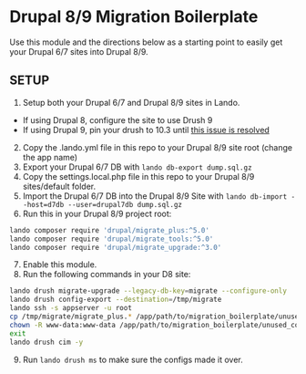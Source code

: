# Drupal 8/9 Migration Boilerplate 

Use this module and the directions below as a 
starting point to easily get your Drupal 6/7 sites into Drupal 8/9.

## SETUP

1. Setup both your Drupal 6/7 and Drupal 8/9 sites in Lando.
  - If using Drupal 8, configure the site to use Drush 9
  - If using Drupal 9, pin your drush to 10.3 until [this issue is resolved](https://www.drupal.org/project/migrate_tools/issues/3213947)
2. Copy the .lando.yml file in this repo to your Drupal 8/9 site root 
(change the app name)
3. Export your Drupal 6/7 DB with ```lando db-export dump.sql.gz```
4. Copy the settings.local.php file in this repo to your 
Drupal 8/9 sites/default folder.
5. Import the Drupal 6/7 DB into the Drupal 8/9 Site with 
```lando db-import --host=d7db --user=drupal7db dump.sql.gz```
6. Run this in your Drupal 8/9 project root:

```bash
lando composer require 'drupal/migrate_plus:^5.0'
lando composer require 'drupal/migrate_tools:^5.0'
lando composer require 'drupal/migrate_upgrade:^3.0'
```

7. Enable this module.
8. Run the following commands in your D8 site:

```bash
lando drush migrate-upgrade --legacy-db-key=migrate --configure-only
lando drush config-export --destination=/tmp/migrate
lando ssh -s appserver -u root
cp /tmp/migrate/migrate_plus.* /app/path/to/migration_boilerplate/unused_config
chown -R www-data:www-data /app/path/to/migration_boilerplate/unused_config
exit
lando drush cim -y
```

9. Run ```lando drush ms``` to make sure the configs made it over.
